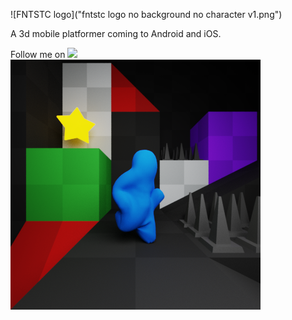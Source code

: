 ![FNTSTC logo]("fntstc logo no background no character v1.png")

A 3d mobile platformer coming to Android and iOS.<br/>

Follow me on [<img src="http://i.imgur.com/wWzX9uB.png">](http://www.twitter.com/mackatap)
<br/>
![FNTSTC icon](icon_scene.png)

